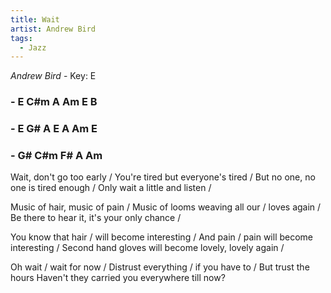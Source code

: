 ```yaml
---
title: Wait
artist: Andrew Bird
tags: 
  - Jazz
---
```

*Andrew Bird* - Key: E
### - E C#m A Am E B
### - E G# A E A Am E 
### - G# C#m F# A Am

 
Wait, don't go too early / You're tired but everyone's tired / But no one, no one is tired enough / Only wait a little and listen /

Music of hair, music of pain / Music of looms weaving all our / loves again / Be there to hear it, it's your only chance /

You know that hair / will become interesting / And pain / pain will become interesting / Second hand gloves will become lovely, lovely again /

Oh wait / wait for now / Distrust everything / if you have to / But trust the hours Haven't they carried you everywhere till now?
